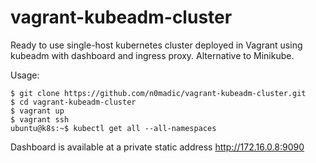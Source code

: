 # vagrant-kubeadm-cluster
Ready to use single-host kubernetes cluster deployed in Vagrant using kubeadm with dashboard and ingress proxy.
Alternative to Minikube.

Usage:
```
$ git clone https://github.com/n0madic/vagrant-kubeadm-cluster.git
$ cd vagrant-kubeadm-cluster
$ vagrant up
$ vagrant ssh
ubuntu@k8s:~$ kubectl get all --all-namespaces
```
Dashboard is available at a private static address http://172.16.0.8:9090
